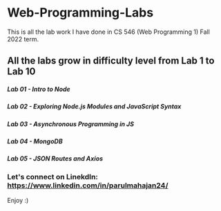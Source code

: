 # Web-Programming-Labs
This is all the lab work I have done in CS 546 (Web Programming 1) Fall 2022 term.

## All the labs grow in difficulty level from Lab 1 to Lab 10

##### Lab 01 - Intro to Node
##### Lab 02 - Exploring Node.js Modules and JavaScript Syntax
##### Lab 03 - Asynchronous Programming in JS
##### Lab 04 - MongoDB
##### Lab 05 - JSON Routes and Axios

### Let's connect on LinekdIn: https://www.linkedin.com/in/parulmahajan24/

Enjoy :)
